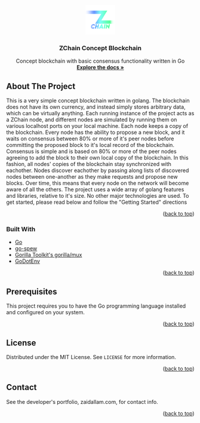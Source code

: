 <div id="top"></div>

<br />
<div align="center">
  <a href="https://github.com/zaidallam/ZChainConceptBlockchain">
    <img src="images/logo.png" alt="Logo" width="80" height="80">
  </a>

  <h3 align="center">ZChain Concept Blockchain</h3>

  <p align="center">
    Concept blockchain with basic consensus functionality written in Go
    <br />
    <a href="https://github.com/zaidallam/ZChainConceptBlockchain"><strong>Explore the docs »</strong></a>
    <br />
  </p>
</div>

## About The Project

This is a very simple concept blockchain written in golang. The blockchain does not have its own currency, and instead simply stores arbitrary data, which can be virtually anything. Each running instance of the project acts as a ZChain node, and different nodes are simulated by running them on various localhost ports on your local machine.
Each node keeps a copy of the blockchain. Every node has the ability to propose a new block, and it waits on consensus between 80% or more of it's peer nodes before committing the proposed block to it's local record of the blockchain. Consensus is simple and is based on 80% or more of the peer nodes agreeing to add the block to their own local copy of the blockchain. In this fashion, all nodes' copies of the blockchain stay synchronized with eachother.
Nodes discover eachother by passing along lists of discovered nodes between one-another as they make requests and propose new blocks. Over time, this means that every node on the network will become aware of all the others.
The project uses a wide array of golang features and libraries, relative to it's size. No other major technologies are used.
To get started, please read below and follow the "Getting Started" directions

<p align="right">(<a href="#top">back to top</a>)</p>

### Built With

* [Go](https://go.dev/)
* [go-spew](github.com/davecgh/go-spew/spew)
* [Gorilla Toolkit's gorilla/mux](github.com/gorilla/mux)
* [GoDotEnv](github.com/joho/godotenv)

<p align="right">(<a href="#top">back to top</a>)</p>

## Prerequisites

This project requires you to have the Go programming language installed and configured on your system.

<p align="right">(<a href="#top">back to top</a>)</p>

## License

Distributed under the MIT License. See `LICENSE` for more information.

<p align="right">(<a href="#top">back to top</a>)</p>

## Contact

See the developer's portfolio, zaidallam.com, for contact info.

<p align="right">(<a href="#top">back to top</a>)</p>
